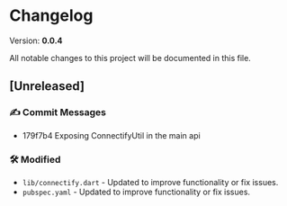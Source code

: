 # Changelog

Version: **0.0.4**

All notable changes to this project will be documented in this file.

## [Unreleased]

### ✍️ Commit Messages

* 179f7b4 Exposing ConnectifyUtil in the main api

### 🛠️ Modified

* `lib/connectify.dart` - Updated to improve functionality or fix issues.
* `pubspec.yaml` - Updated to improve functionality or fix issues.

